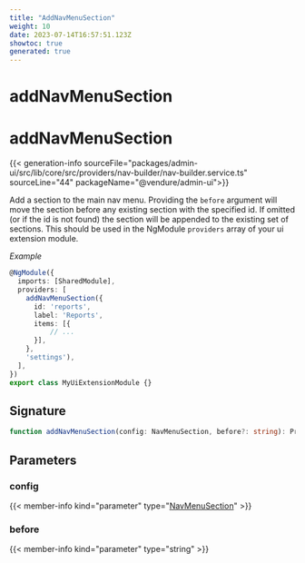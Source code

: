 ```yaml
---
title: "AddNavMenuSection"
weight: 10
date: 2023-07-14T16:57:51.123Z
showtoc: true
generated: true
---
```

<!-- This file was generated from the Vendure source. Do not modify. Instead, re-run the "docs:build" script -->

# addNavMenuSection
<div class="symbol">


# addNavMenuSection

{{< generation-info sourceFile="packages/admin-ui/src/lib/core/src/providers/nav-builder/nav-builder.service.ts" sourceLine="44" packageName="@vendure/admin-ui">}}

Add a section to the main nav menu. Providing the `before` argument will
move the section before any existing section with the specified id. If
omitted (or if the id is not found) the section will be appended to the
existing set of sections.
This should be used in the NgModule `providers` array of your ui extension module.

*Example*

```TypeScript
@NgModule({
  imports: [SharedModule],
  providers: [
    addNavMenuSection({
      id: 'reports',
      label: 'Reports',
      items: [{
          // ...
      }],
    },
    'settings'),
  ],
})
export class MyUiExtensionModule {}
```

## Signature

```TypeScript
function addNavMenuSection(config: NavMenuSection, before?: string): Provider
```
## Parameters

### config

{{< member-info kind="parameter" type="<a href='/admin-ui-api/nav-menu/nav-menu-section#navmenusection'>NavMenuSection</a>" >}}

### before

{{< member-info kind="parameter" type="string" >}}

</div>
